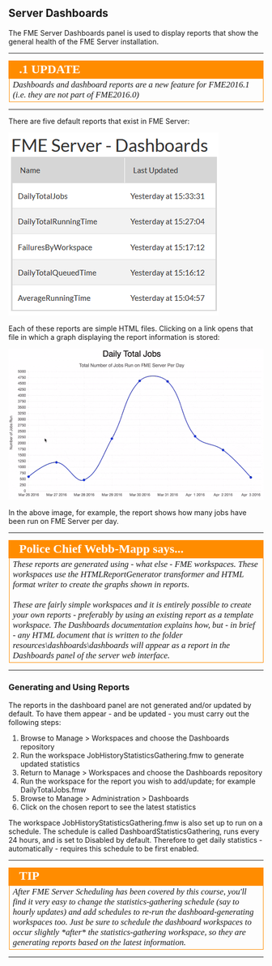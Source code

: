 ## Server Dashboards ##

The FME Server Dashboards panel is used to display reports that show the general health of the FME Server installation.

---

<!--Updated Section--> 

<table style="border-spacing: 0px">
<tr>
<td style="vertical-align:middle;background-color:darkorange;border: 2px solid darkorange">
<i class="fa fa-bolt fa-lg fa-pull-left fa-fw" style="color:white;padding-right: 12px;vertical-align:text-top"></i>
<span style="color:white;font-size:x-large;font-weight: bold;font-family:serif">.1 UPDATE</span>
</td>
</tr>

<tr>
<td style="border: 1px solid darkorange">
<span style="font-family:serif; font-style:italic; font-size:larger">
Dashboards and dashboard reports are a new feature for FME2016.1 (i.e. they are not part of FME2016.0)

</span>
</td>
</tr>
</table>

---

There are five default reports that exist in FME Server:

![](./Images/Img1.64.DashboardReports.png)

Each of these reports are simple HTML files. Clicking on a link opens that file in which a graph displaying the report information is stored:

![](./Images/Img1.65.DashboardJobReport.png)

In the above image, for example, the report shows how many jobs have been run on FME Server per day.

---

<!--Person X Says Section-->

<table style="border-spacing: 0px">
<tr>
<td style="vertical-align:middle;background-color:darkorange;border: 2px solid darkorange">
<i class="fa fa-quote-left fa-lg fa-pull-left fa-fw" style="color:white;padding-right: 12px;vertical-align:text-top"></i>
<span style="color:white;font-size:x-large;font-weight: bold;font-family:serif">Police Chief Webb-Mapp says...</span>
</td>
</tr>

<tr>
<td style="border: 1px solid darkorange">
<span style="font-family:serif; font-style:italic; font-size:larger">
These reports are generated using - what else - FME workspaces. These workspaces use the HTMLReportGenerator transformer and HTML format writer to create the graphs shown in reports. 
<br><br>These are fairly simple workspaces and it is entirely possible to create your own reports - preferably by using an existing report as a template workspace. The Dashboards documentation explains how, but - in brief - any HTML document that is written to the folder resources\dashboards\dashboards will appear as a report in the Dashboards panel of the server web interface.
</span>
</td>
</tr>
</table>

---

### Generating and Using Reports ###

The reports in the dashboard panel are not generated and/or updated by default. To have them appear - and be updated - you must carry out the following steps:

1. Browse to Manage &gt; Workspaces and choose the Dashboards repository
2. Run the workspace JobHistoryStatisticsGathering.fmw to generate updated statistics
3. Return to Manage &gt; Workspaces and choose the Dashboards repository
4. Run the workspace for the report you wish to add/update; for example DailyTotalJobs.fmw
5. Browse to Manage &gt; Administration &gt; Dashboards
6. Click on the chosen report to see the latest statistics 

The workspace JobHistoryStatisticsGathering.fmw is also set up to run on a schedule. The schedule is called DashboardStatisticsGathering, runs every 24 hours, and is set to Disabled by default. Therefore to get daily statistics - automatically - requires this schedule to be first enabled.

---

<!--Tip Section--> 

<table style="border-spacing: 0px">
<tr>
<td style="vertical-align:middle;background-color:darkorange;border: 2px solid darkorange">
<i class="fa fa-info-circle fa-lg fa-pull-left fa-fw" style="color:white;padding-right: 12px;vertical-align:text-top"></i>
<span style="color:white;font-size:x-large;font-weight: bold;font-family:serif">TIP</span>
</td>
</tr>

<tr>
<td style="border: 1px solid darkorange">
<span style="font-family:serif; font-style:italic; font-size:larger">
After FME Server Scheduling has been covered by this course, you'll find it very easy to change the statistics-gathering schedule (say to hourly updates) and add schedules to re-run the dashboard-generating workspaces too. Just be sure to schedule the dashboard workspaces to occur slightly *after* the statistics-gathering workspace, so they are generating reports based on the latest information.
</span>
</td>
</tr>
</table>

---
